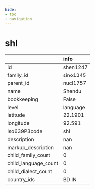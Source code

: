 ```yaml
---
hide:
- toc
- navigation
---
```

# shl
|                      | info     |
|:---------------------|:---------|
| id                   | shen1247 |
| family_id            | sino1245 |
| parent_id            | nucl1757 |
| name                 | Shendu   |
| bookkeeping          | False    |
| level                | language |
| latitude             | 22.1901  |
| longitude            | 92.591   |
| iso639P3code         | shl      |
| description          | nan      |
| markup_description   | nan      |
| child_family_count   | 0        |
| child_language_count | 0        |
| child_dialect_count  | 0        |
| country_ids          | BD IN    |